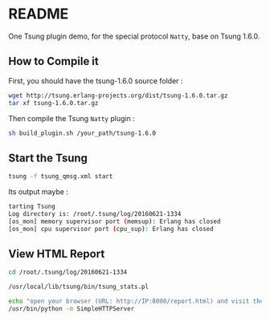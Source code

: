 # README

One Tsung plugin demo, for the special protocol `Natty`, base on Tsung 1.6.0.

## How to Compile it

First, you should have the tsung-1.6.0 source folder :
```bash
wget http://tsung.erlang-projects.org/dist/tsung-1.6.0.tar.gz
tar xf tsung-1.6.0.tar.gz
```

Then compile the Tsung `Natty` plugin :
```bash
sh build_plugin.sh /your_path/tsung-1.6.0
```

## Start the Tsung

```bash
tsung -f tsung_qmsg.xml start
```

Its output maybe :

```bash
tarting Tsung
Log directory is: /root/.tsung/log/20160621-1334
[os_mon] memory supervisor port (memsup): Erlang has closed
[os_mon] cpu supervisor port (cpu_sup): Erlang has closed
```

## View HTML Report

```bash
cd /root/.tsung/log/20160621-1334

/usr/local/lib/tsung/bin/tsung_stats.pl

echo "open your browser (URL: http://IP:8000/report.html) and visit the report now :))"
/usr/bin/python -m SimpleHTTPServer
```

